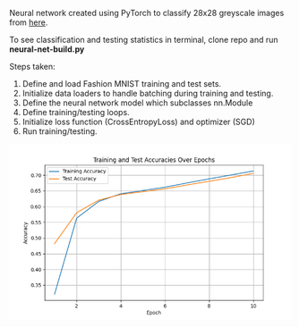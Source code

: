 Neural network created using PyTorch to classify 28x28 greyscale images from [here](https://www.kaggle.com/datasets/zalando-research/fashionmnist).

To see classification and testing statistics in terminal, clone repo and run **neural-net-build.py**

Steps taken:

1) Define and load Fashion MNIST training and test sets.
2) Initialize data loaders to handle batching during training and testing.
3) Define the neural network model which subclasses nn.Module
4) Define training/testing loops.
5) Initialize loss function (CrossEntropyLoss) and optimizer (SGD)
6) Run training/testing.

![Train/Test Graph](img/Figure_1.png)
